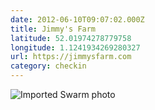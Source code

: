```yaml
---
date: 2012-06-10T09:07:02.000Z
title: Jimmy's Farm
latitude: 52.01974278779758
longitude: 1.1241934269280327
url: https://jimmysfarm.com
category: checkin
---
```

<img src="https://fastly.4sqi.net/img/general/720x537/dKha_PXLcY7_dR2bd-w0j7ydKVBbyDDlAc6T6gwhiOI.jpg" alt="Imported Swarm photo"/>

